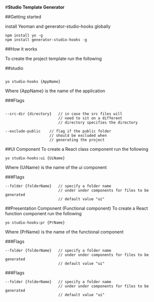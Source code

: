 #__Studio Template Generator__

##Getting started

install Yeoman and generator-studio-hooks globally

```
npm install yo -g
npm install generator-studio-hooks -g
```


##How it works

To create the project template run the following

##studio
```

yo studio-hooks {AppName}

```
Where {AppName} is the name of the application

###Flags
```

--src-dir {directory}   // in case the src files will
                        // need to sit on a different
                        // directory specifies the directory

--exclude-public    // flag if the public folder
                    // should be excluded when
                    // generating the project
```


##UI Component
To create a React class component run the following

```
yo studio-hooks:ui {UiName}
```
Where {UiName} is the name of the ui component

###Flags
```
--folder {folderName}   // specify a folder name
                        // under under components for files to be generated
                        // default value "ui"
```

##Presentation Component (Functional component)
To create a React function component run the following

```
yo studio-hooks:pr {PrName}
```
Where {PrName} is the name of the functional component

###Flags
```
--folder {folderName}   // specify a folder name
                        // under under components for files to be generated
                        // default value "ui"
```

###Flags
```
--folder {folderName}   // specify a folder name
                        // under under components for files to be generated
                        // default value "ui"
```
